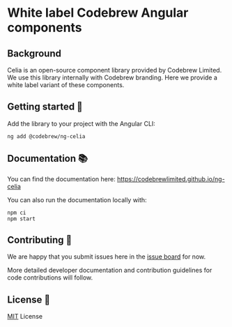 # White label Codebrew Angular components

## Background

Celia is an open-source component library provided by Codebrew Limited. We use this library internally with Codebrew branding. Here we provide a white label variant of these components.

## Getting started :medal_sports:

Add the library to your project with the Angular CLI:

```
ng add @codebrew/ng-celia
```

## Documentation :books:

You can find the documentation here: https://codebrewlimited.github.io/ng-celia

You can also run the documentation locally with:

```
npm ci
npm start
```

## Contributing :raised_hands:

We are happy that you submit issues here in the [issue board](https://github.com/codebrewlimited/ng-celia/issues) for now.

More detailed developer documentation and contribution guidelines for code contributions will follow.

## License :memo:

[MIT](https://www.github.com/codebrewlimited/ng-celia/blob/main/LICENSE) License
